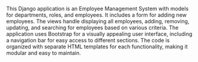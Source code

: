 This Django application is an Employee Management System with models for departments, roles, and employees. 
It includes a form for adding new employees. The views handle displaying all employees, adding, removing, updating, and searching for employees based on various criteria. 
The application uses Bootstrap for a visually appealing user interface, including a navigation bar for easy access to different sections. 
The code is organized with separate HTML templates for each functionality, making it modular and easy to maintain.

